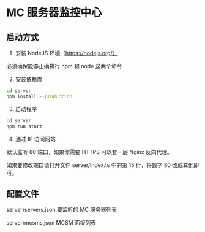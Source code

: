 # MC 服务器监控中心

## 启动方式

1. 安装 NodeJS 环境（https://nodejs.org/）

必须确保能够正确执行 npm 和 node 这两个命令

2. 安装依赖库

```bash
cd server
npm install --production
```

3. 启动程序

```bash
cd server
npm run start
```

4. 通过 IP 访问网站

默认监听 80 端口，如果你需要 HTTPS 可以套一层 Nginx 反向代理。

如果要修改端口请打开文件 server/index.ts 中的第 15 行，将数字 80 改成其他即可。

## 配置文件

server\servers.json 要监听的 MC 服务器列表

server\mcsms.json MCSM 面板列表
